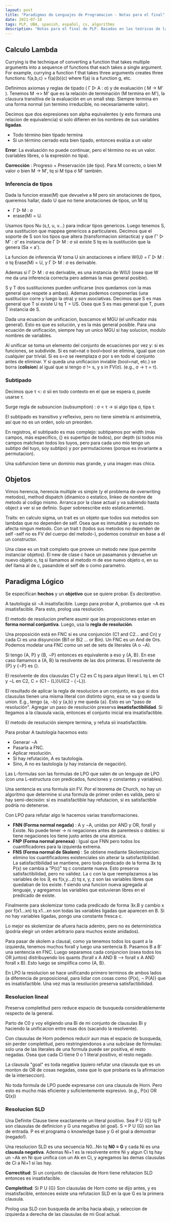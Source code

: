 ```yaml
---
layout: post
title: "Paradigmas de Lenguajes de Programacion - Notas para el final"
date: 2021-07-10
tags: PLP, UBA, spanish, español, cs, algorithms
description: "Notas para el final de PLP. Basadas en las teóricas de la materia, y adornadas luego al leer las preguntas tipicas de final. In Spanish."
---
```


## Calculo Lambda

Currying is the technique of converting a function that takes multiple arguments into a sequence of functions that each takes a single argument. For example, currying a function f that takes three arguments creates three functions: f(a,b,c) = f(a)(b)(c) where f(a) is a function g, etc.



Definimos axiomas y reglas de tipado ( Γ ▷ A : σ) y de evaluación ( M -> M' ). Tenemos M ->> M' que es la relación de terminación (M termina en M'), la clausura transitiva de la evaluación en un small step. Siempre termina en una forma normal (un termino irreducible, no necesariamente valor).

Decimos que dos expresiones son alpha equivalentes (y esto formara una relacion de equivalencia) si solo difieren en los nombres de sus variables **ligadas**. 

- Todo término bien tipado termina
- Si un término cerrado esta bien tipado, entonces evalúa a un valor

**Error**: La evaluación no puede continuar, pero el término no es un valor. (variables libres, o la expresión no tipa).

**Corrección** : Progreso + Preservación (de tipo). Para M correcto, o bien M valor o bien M -> M', tq si M tipa σ M' también.

### Inferencia de tipos
Dada la funcion erase(M) que devuelve a M pero sin anotaciones de tipos, queremos hallar, dado U que no tiene anotaciones de tipos, un M tq 
- Γ ▷ M : σ 
- erase(M) = U.

Usamos tipos Nu (s,t, u, v...) para indicar tipos genericos. Luego tenemos S, una sustitucion que mappea genericos a particulares. Decimos que el soporte de S son los tipos que altera (transformacion sintactica) y que Γ' ▷ M' : σ' es instancia de Γ ▷ M : σ  sii existe S tq es la sustitución que la genera (Sa = a'). 

La funcion de inferencia W toma U sin anotaciones e infiere W(U) = Γ ▷ M : σ tq Erase(M) = U, y Γ ▷ M : σ es derivable.

Ademas si Γ ▷ M : σ  es derivable, es una instancia de W(U) (osea que W me da una inferencia correcta pero ademas la mas general posible).

S y T dos sustituciones pueden unificarse (nos quedamos con la mas general que respete a ambas). Ademas podemos componerlas (una sustitucion corre y luego la otra) y son asociativas. Decimos que S es mas general que T si existe U tq T = US. Osea que S es mas general que T, pues T instancia de S.

Dada una ecuacion de unificacion, buscamos el MGU (el unificador más general). Esto es que es solución, y es la más general posible. Para una ecuación de unificación, siempre hay un unico MGU si hay solucion, modulo nombres de variables.

Al unificar se toma un elemento del conjunto de ecuaciones por vez y: si es funciones, se subdivide. Si es nat=nat o bool=bool se elimina, igual que con cualquier par trivial. Si es s=σ se reemplaza σ por s en todo el conjunto antes de eliminar. Y si queda una unificacion inviable (bool=nat, etc.) se borra (**colision**) al igual que si tengo σ != s, y s in FV(σ). (e.g., σ -> τ = τ).

### Subtipado

Decimos que τ \<: σ sii en todo contexto en el que se espera σ, puede usarse τ.

Surge regla de subsuncion (subsumption) : σ \< τ  -> si algo tipa σ, tipa τ.

El subtipado es transitivo y reflexivo, pero no tiene simetría ni antisimetría, así que no es un orden, solo un preorden.

En registros, el subtipado es mas complejo: subtipamos por width (más campos, más especifico, {} es supertipo de todos), por depth (si todos mis campos matchean todos los tuyos, pero para cada uno mio tengo un subtipo del tuyo, soy subtipo) y por permutaciones (porque es invariante a permutacion).

Una subfuncion tiene un dominio mas grande, y una imagen mas chica.

## Objetos

Vimos herencia, herencia multiple vs simple (y el problema de overwriting metodos), method dispatch (dinamico o estatico, linkeo de nombre de metodo al codigo mismo. Arranca por la clase actual y va subiendo hasta object a ver si se definio. Super sobreescribe esto estaticamente).

Traits: en calculo sigma, un trait es un objeto que todos sus metodos son lambdas que no dependen de self. Osea que es inmutable y su estado no afecta ningun metodo. Con un trait t (todos sus metodos no dependen de self -self no es FV del cuerpo del metodo-), podemos construir en base a él un constructor.

Una clase es un trait completo que provee un metodo new (que permite instanciar objetos). El new de clase c hace un pasamanos y devuelve un nuevo objeto o, tq si llamamos al metodo m de ese nuevo objeto o, en su def llama al de c, pasandole el self de o como parametro.

## Paradigma Lógico

Se especifican **hechos** y un **objetivo** que se quiere probar. Es *declarativo*.

A tautologia sii ¬A insatisfacible. Luego para probar A, probamos que ¬A es insatisfacible. Para esto, prolog usa resolución.

El metodo de resolucion prefiere asumir que las proposiciones estan en **forma normal conjuntiva**. Luego, usa la **regla de resolución**.

Una proposición está en FNC si es una conjunción (C1 and C2... and Cn) y cada Ci es una disyunción (Bi1 or Bi2 ... or Bin). Un FNC es un And de Ors.
Podemos modelar una FNC como un set de sets de literales (A o ¬A).

Si tengo {A, P} y {B, ¬P} entonces es equivalente a eso y {A, B}. En ese caso llamamos a {A, B} la resolvente de las dos primeras. El resolvente de {P} y {¬P} es {}.

El resolvente de dos clausulas C1 y C2 es C tq para algun literal L tq L en C1 y ¬L en C2, C = (C1 - {L})U(C2 - {¬L}).

El resultado de aplicar la regla de resolucion a un conjunto, es que si dos clausulas tienen una misma literal con distinto signo, esa se va y queda la union. E.g., tengo {a, ¬b} y {a,b} y me queda {a}. Esto es un "paso de resolución". Agregar un paso de resolución preserva **insatisfactibilidad**. Si llegamos a la clausula vacía, entonces el conjunto inicial era insatisfactible.

El metodo de resolución siempre termina, y refuta sii insatisfactible. 

Para probar A tautologia hacemos esto: 
- Generar ¬A
- Pasarla a FNC.
- Aplicar resolución.
- Si hay refutación, A es tautología.
- Sino, A no es tautología (y hay instancia de negación).

Las L-formulas son las formulas de LPO que salen de un lenguaje de LPO (con una L-estructura con predicados, funciones y constantes y variables).

Una sentencia es una formula sin FV. Por el teorema de Church, no hay un algoritmo que determine si una formula de primer orden es valida, pero sí hay semi-decisión: si es insatisfactible hay refutacion, si es satisfactible podría no detenerse.

Con LPO para refutar algo le hacemos varias transformaciones.
- **FNN (Forma normal negada)** : A y ¬A, unidas por AND y OR, forall y Existe. No puede tener \-\> ni negaciones antes de parentesis o dobles: si tiene negaciones los tiene justo antes de una atomica.
- **FNP (Forma normal prenexa)** : Igual que FNN pero todos los cuantificadores para la izquierda extrema.
- **FNS (Forma normal de Skolem)** : Se obtiene mediante Skolemizacion: elimino los cuantificadores existenciales sin alterar la satisfactibilidad. La satisfactibilidad se mantiene, pero todo predicado de la forma ∃x tq P(x) se cambia a "P(c)" tq c constante nueva. Esto preserva satisfactibilidad, pero no validez. La c con la que reemplazamos a las variables de los ∃, es f(x,y...z) tq x, y, z son las variables libres que quedaban de los existe. f siendo una funcion nueva agregada al lenguaje, y agregamos las variables que estuvieran libres en el predicado de existe.

Finalmente para skolemizar tomo cada predicado de forma ∃x.B y cambio x por f(x1...xn) tq x1...xn son todas las variables ligadas que aparecen en B. Si no hay variables ligadas, pongo una constante fresca c. 

Lo mejor es skolemizar de afuera hacia adentro, pero no es deterministica (podria elegir un orden arbitrario para muchos existe anidados).

Para pasar de skolem a clausal, como ya tenemos todos los quant a la izquierda, tenemos muchos forall y luego una sentencia B. Pasamos B a B' una sentencia en FNC. Luego separamos cada conjuncion (osea todos los OR juntos) distribuyendo los quants (forall x A AND B --> forall x A AND forall x B). Esto luego se simplifica como {A, B}.

En LPO la resolucion se hace unificando primero terminos de ambos lados (a diferencia de proposicional, para lidiar con cosas como {P(x), ¬ P(A)} que es insatisfactible. Una vez mas la resolución preserva satisfactibilidad.

### Resolucion lineal

Preserva completitud pero reduce espacio de busqueda considerablemente respecto de la general.

Parto de C0 y voy eligiendo una Bi de mi conjunto de clausulas Bi y haciendo la unificacion entre esas dos (sacando la resolvente).

Con clausulas de Horn podemos reducir aun mas el espacio de busqueda, sin perder completitud, pero restringiendonos a una subclase de fórmulas: solo una de las literales de una formula puede ser positiva, el resto negadas. Osea que cada Ci tiene 0 o 1 literal positivo, el resto negado.

La clausula "goal" es toda negativa (quiero refutar una clausula que es un monton de OR de cosas negadas, osea que lo que probaria es la afirmacion de la interseccion). 

No toda formula de LPO puede expresarse con una clausula de Horn. Pero esto es mucho más eficiente y suficientemente expresivo. (e.g., P(x) OR Q(x))

### Resolucion SLD

Una Definite Clause tiene exactamente un literal positivo. Sea P U {G} tq P son clausulas de definicion y G una negativa (el goal).
S = P U {G} son las de entrada. P es el programa o knowledge base y G el goal a demostrar (negado!). 

Una resolucion SLD es una secuencia N0...Nn tq **N0 = G** y cada Ni es una **clausula negativa**. Ademas Ni+1 es la resolvente entre Ni y algun Ci tq hay un ¬Ak en Ni que unifica con un Ak en Ci, y agregamos las demas clausulas de Ci a Ni+1 si las hay.

**Correctitud**: Si un conjunto de clausulas de Horn tiene refutacion SLD entonces es insatisfacible.

**Completitud**: Si P U {G} Son clausulas de Horn como se dijo antes, y es insatisfacible, entonces existe una refutacion SLD en la que G es la primera clausula.

Prolog usa SLD con busqueda de arriba hacia abajo, y seleccion de izquierda a derecha de las clausulas de mi Goal actual. 
